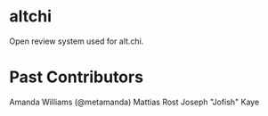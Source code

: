 altchi
======

Open review system used for alt.chi.

Past Contributors
==================

Amanda Williams (@metamanda)
Mattias Rost
Joseph "Jofish" Kaye